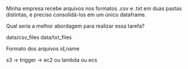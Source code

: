 Minha empresa recebe arquivos nos formatos .csv e .txt em duas pastas distintas, e preciso consolidá-los em um único dataframe.

Qual seria a melhor abordagem para realizar essa tarefa?

data/csv_files data/txt_files

Formato dos arquivos id,name

s3 -> trigger -> ec2 ou lambda ou ecs